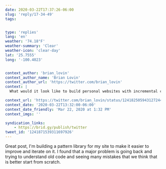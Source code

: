 ```yaml
---
date: 2020-03-22T17:37:26-06:00
slug: 'reply/17-34-49'
tags:


type: 'replies'
lang: 'en'
weather: '74.18°F'
weather-summary: 'Clear'
weather-icon: 'clear-day'
lat: '25.7555'
long: '-100.4023'


context_author: 'brian_lovin'
context_author_name: 'Brian Lovin'
context_author_url: 'https://twitter.com/brian_lovin'
context: |
  What would it look like to build personal websites with incremental correctness in mind? Some thoughts:‪https://brianlovin.com/overthought/incrementally-correct-personal-websites …‬

context_url: 'https://twitter.com/brian_lovin/status/1241825059431272448?s=12'
context_date: '2020-03-22T13:32:00-06:00'
context_date_friendly: 'Mar 22, 2020 at 1:32 PM'
context_imgs: ''

syndication_links:
    - https://brid.gy/publish/twitter
tweet_id: '1241871539311697926'
---
```

Great post, I'm building a pattern library for my site to make it easier to improve and iterate on it. I found that a major problem is going back and trying to understand old code and seeing many mistakes that we think that is better start from scratch.
